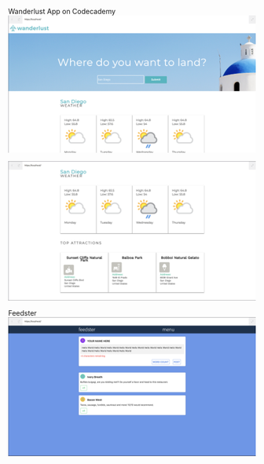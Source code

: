 Wanderlust App on Codecademy
![](https://github.com/davidagustin/Codecademy/blob/master/images/Screen%20Shot%202018-11-20%20at%206.07.09%20PM.png)

![](https://github.com/davidagustin/Codecademy/blob/master/images/Screen%20Shot%202018-11-20%20at%206.07.45%20PM.png)

Feedster
![](https://github.com/davidagustin/Codecademy/blob/master/images/Screen%20Shot%202018-11-20%20at%207.47.10%20PM.png)